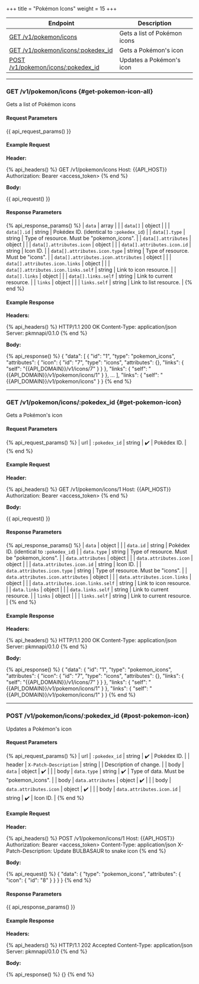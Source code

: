 +++
title = "Pokémon Icons"
weight = 15
+++

| Endpoint                                                 | Description                  |
|----------------------------------------------------------|------------------------------|
| [GET /v1/pokemon/icons](#get-pokemon-icon-all)           | Gets a list of Pokémon icons |
| [GET /v1/pokemon/icons/:pokedex_id](#get-pokemon-icon)   | Gets a Pokémon's icon        |
| [POST /v1/pokemon/icons/:pokedex_id](#post-pokemon-icon) | Updates a Pokémon's icon     |

---

### GET /v1/pokemon/icons {#get-pokemon-icon-all}

Gets a list of Pokémon icons

#### Request Parameters

{{ api_request_params() }}

#### Example Request

**Header:**

{% api_headers() %}
GET /v1/pokemon/icons
Host: {{API_HOST}}
Authorization: Bearer <access_token>
{% end %}

**Body:**

{{ api_request() }}

#### Response Parameters

{% api_response_params() %}
| `data`                              | array  |                                            |
| `data[]`                            | object |                                            |
| `data[].id`                         | string | Pokédex ID. (identical to `:pokedex_id`)   |
| `data[].type`                       | string | Type of resource. Must be "pokemon_icons". |
| `data[].attributes`                 | object |                                            |
| `data[].attributes.icon`            | object |                                            |
| `data[].attributes.icon.id`         | string | Icon ID.                                   |
| `data[].attributes.icon.type`       | string | Type of resource. Must be "icons".         |
| `data[].attributes.icon.attributes` | object |                                            |
| `data[].attributes.icon.links`      | object |                                            |
| `data[].attributes.icon.links.self` | string | Link to icon resource.                     |
| `data[].links`                      | object |                                            |
| `data[].links.self`                 | string | Link to current resource.                  |
| `links`                             | object |                                            |
| `links.self`                        | string | Link to list resource.                     |
{% end %}

#### Example Response

**Headers:**

{% api_headers() %}
HTTP/1.1 200 OK
Content-Type: application/json
Server: pkmnapi/0.1.0
{% end %}

**Body:**

{% api_response() %}
{
    "data": [
        {
            "id": "1",
            "type": "pokemon_icons",
            "attributes": {
                "icon": {
                    "id": "7",
                    "type": "icons",
                    "attributes": {},
                    "links": {
                        "self": "{{API_DOMAIN}}/v1/icons/7"
                    }
                }
            },
            "links": {
                "self": "{{API_DOMAIN}}/v1/pokemon/icons/1"
            }
        },
        ...
    ],
    "links": {
        "self": "{{API_DOMAIN}}/v1/pokemon/icons"
    }
}
{% end %}

---

### GET /v1/pokemon/icons/:pokedex_id {#get-pokemon-icon}

Gets a Pokémon's icon

#### Request Parameters

{% api_request_params() %}
| url | `:pokedex_id` | string | ✔️ | Pokédex ID. |
{% end %}

#### Example Request

**Header:**

{% api_headers() %}
GET /v1/pokemon/icons/1
Host: {{API_HOST}}
Authorization: Bearer <access_token>
{% end %}

**Body:**

{{ api_request() }}

#### Response Parameters

{% api_response_params() %}
| `data`                            | object |                                            |
| `data.id`                         | string | Pokédex ID. (identical to `:pokedex_id`)   |
| `data.type`                       | string | Type of resource. Must be "pokemon_icons". |
| `data.attributes`                 | object |                                            |
| `data.attributes.icon`            | object |                                            |
| `data.attributes.icon.id`         | string | Icon ID.                                   |
| `data.attributes.icon.type`       | string | Type of resource. Must be "icons".         |
| `data.attributes.icon.attributes` | object |                                            |
| `data.attributes.icon.links`      | object |                                            |
| `data.attributes.icon.links.self` | string | Link to icon resource.                     |
| `data.links`                      | object |                                            |
| `data.links.self`                 | string | Link to current resource.                  |
| `links`                           | object |                                            |
| `links.self`                      | string | Link to current resource.                  |
{% end %}

#### Example Response

**Headers:**

{% api_headers() %}
HTTP/1.1 200 OK
Content-Type: application/json
Server: pkmnapi/0.1.0
{% end %}

**Body:**

{% api_response() %}
{
    "data": {
        "id": "1",
        "type": "pokemon_icons",
        "attributes": {
            "icon": {
                "id": "7",
                "type": "icons",
                "attributes": {},
                "links": {
                    "self": "{{API_DOMAIN}}/v1/icons/7"
                }
            }
        },
        "links": {
            "self": "{{API_DOMAIN}}/v1/pokemon/icons/1"
        }
    },
    "links": {
        "self": "{{API_DOMAIN}}/v1/pokemon/icons/1"
    }
}
{% end %}

---

### POST /v1/pokemon/icons/:pokedex_id {#post-pokemon-icon}

Updates a Pokémon's icon

#### Request Parameters

{% api_request_params() %}
| url    | `:pokedex_id`             | string | ✔️ | Pokédex ID.                            |
| header | `X-Patch-Description`     | string |   | Description of change.                 |
| body   | `data`                    | object | ✔️ |                                        |
| body   | `data.type`               | string | ✔️ | Type of data. Must be "pokemon_icons". |
| body   | `data.attributes`         | object | ✔️ |                                        |
| body   | `data.attributes.icon`    | object | ✔️ |                                        |
| body   | `data.attributes.icon.id` | string | ✔️ | Icon ID.                               |
{% end %}

#### Example Request

**Header:**

{% api_headers() %}
POST /v1/pokemon/icons/1
Host: {{API_HOST}}
Authorization: Bearer <access_token>
Content-Type: application/json
X-Patch-Description: Update BULBASAUR to snake icon
{% end %}

**Body:**

{% api_request() %}
{
    "data": {
        "type": "pokemon_icons",
        "attributes": {
            "icon": {
                "id": "8"
            }
        }
    }
}
{% end %}

#### Response Parameters

{{ api_response_params() }}

#### Example Response

**Headers:**

{% api_headers() %}
HTTP/1.1 202 Accepted
Content-Type: application/json
Server: pkmnapi/0.1.0
{% end %}

**Body:**

{% api_response() %}
{}
{% end %}
